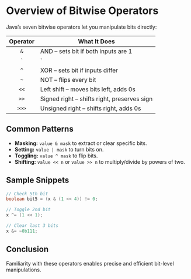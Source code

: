# Overview of Bitwise Operators

Java’s seven bitwise operators let you manipulate bits directly:

| Operator | What It Does                              |
|:--------:|--------------------------------------------|
| `&`      | AND – sets bit if both inputs are 1        |
| `|`      | OR – sets bit if at least one input is 1   |
| `^`      | XOR – sets bit if inputs differ            |
| `~`      | NOT – flips every bit                      |
| `<<`     | Left shift – moves bits left, adds 0s      |
| `>>`     | Signed right – shifts right, preserves sign|
| `>>>`    | Unsigned right – shifts right, adds 0s     |

## Common Patterns

- **Masking:** `value & mask` to extract or clear specific bits.  
- **Setting:** `value | mask` to turn bits on.  
- **Toggling:** `value ^ mask` to flip bits.  
- **Shifting:** `value << n` or `value >> n` to multiply/divide by powers of two.

## Sample Snippets

```java
// Check 5th bit
boolean bit5 = (x & (1 << 4)) != 0;

// Toggle 2nd bit
x ^= (1 << 1);

// Clear last 3 bits
x &= ~0b111;
```


## Conclusion

Familiarity with these operators enables precise and efficient bit-level manipulations.

